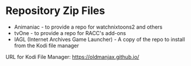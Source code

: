 # Repository Zip Files 
- Animaniac - to provide a repo for watchnixtoons2 and others
- tvOne - to provide a repo for RACC's add-ons
- IAGL (Internet Archives Game Launcher) - A copy of the repo to install from the Kodi file manager

URL for Kodi File Manager: https://oldmanjax.github.io/



